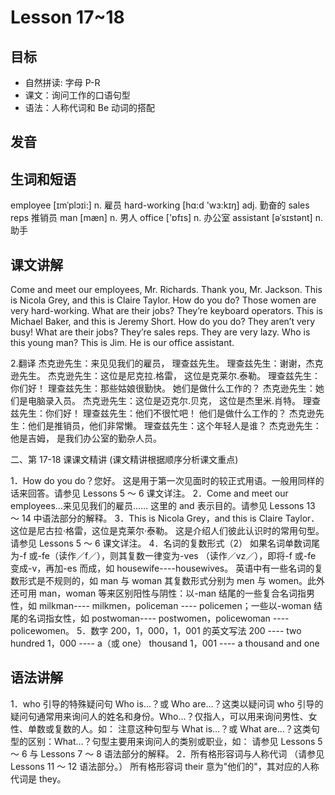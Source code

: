 # Lesson 17~18

## 目标

- 自然拼读: 字母 P-R
- 课文：询问工作的口语句型
- 语法：人称代词和 Be 动词的搭配

## 发音

## 生词和短语

employee [ɪmˈplɔɪi:]
n. 雇员
hard-working [hɑ:d 'wɜ:kɪŋ]
adj. 勤奋的
sales reps
推销员
man [mæn]
n. 男人
office ['ɒfɪs]
n. 办公室
assistant [əˈsɪstənt]
n. 助手

## 课文讲解

Come and meet our employees, Mr. Richards.
Thank you, Mr. Jackson.
This is Nicola Grey, and this is Claire Taylor.
How do you do?
Those women are very hard-working.
What are their jobs?
They’re keyboard operators.
This is Michael Baker, and this is Jeremy Short.
How do you do?
They aren’t very busy!
What are their jobs?
They’re sales reps.
They are very lazy.
Who is this young man?
This is Jim.
He is our office assistant.

2.翻译
杰克逊先生：来见见我们的雇员，
理查兹先生。
理查兹先生：谢谢，杰克逊先生。
杰克逊先生：这位是尼克拉.格雷，
这位是克莱尔.泰勒。
理查兹先生：你们好！
理查兹先生：那些姑娘很勤快。
她们是做什么工作的？
杰克逊先生：她们是电脑录入员。
杰克逊先生：这位是迈克尔.贝克，
这位是杰里米.肖特。
理查兹先生：你们好！
理查兹先生：他们不很忙吧！
他们是做什么工作的？
杰克逊先生：他们是推销员，他们非常懒。
理查兹先生：这个年轻人是谁？
杰克逊先生：他是吉姆，
是我们办公室的勤杂人员。

二、第 17-18 课课文精讲
(课文精讲根据顺序分析课文重点)

1．How do you do？您好。
这是用于第一次见面时的较正式用语。一般用同样的话来回答。请参见 Lessons 5 ～ 6 课文详注。
2．Come and meet our employees…来见见我们的雇员……
这里的 and 表示目的。请参见 Lessons 13 ～ 14 中语法部分的解释。
3．This is Nicola Grey，and this is Claire Taylor．这位是尼古拉·格雷，这位是克莱尔·泰勒。
这是介绍人们彼此认识时的常用句型。请参见 Lessons 5 ～ 6 课文详注。
4．名词的复数形式（2）
如果名词单数词尾为-f 或-fe（读作／f／），则其复数一律变为-ves （读作／vz／），即将-f 或-fe 变成-v，再加-es 而成，如 housewife----housewives。
英语中有一些名词的复数形式是不规则的，如 man 与 woman 其复数形式分别为 men 与 women。此外还可用 man，woman 等来区别阳性与阴性：以-man 结尾的一些复合名词指男性，如 milkman---- milkmen，policeman ---- policemen；一些以-woman 结尾的名词指女性，如 postwoman---- postwomen，policewoman ---- policewomen。
5．数字 200，1，000，1，001 的英文写法
200 ---- two hundred
1，000 ---- a（或 one） thousand
1，001 ---- a thousand and one

## 语法讲解

1．who 引导的特殊疑问句
Who is…？或 Who are…？这类以疑问词 who 引导的疑问句通常用来询问人的姓名和身份。Who…？仅指人，可以用来询问男性、女性、单数或复数的人。如：
注意这种句型与 What is…？或 What are…？这类句型的区别：What…？句型主要用来询问人的类别或职业，如：
请参见 Lessons 5 ～ 6 与 Lessons 7 ～ 8 语法部分的解释。
2．所有格形容词与人称代词
（请参见 Lessons 11 ～ 12 语法部分。）
所有格形容词 their 意为"他们的"，其对应的人称代词是 they。
